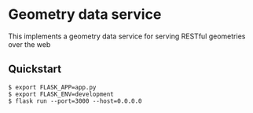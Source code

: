 # Geometry data service

This implements a geometry data service for serving RESTful geometries over the web

## Quickstart 
```
$ export FLASK_APP=app.py
$ export FLASK_ENV=development
$ flask run --port=3000 --host=0.0.0.0
```
